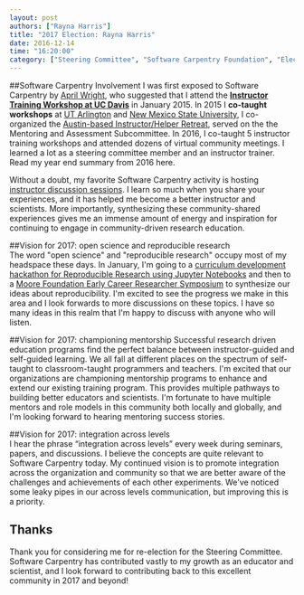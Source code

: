 ```yaml
---
layout: post
authors: ["Rayna Harris"]
title: "2017 Election: Rayna Harris"
date: 2016-12-14
time: "16:20:00"
category: ["Steering Committee", "Software Carpentry Foundation", "Election 2016"]
---
```


##Software Carpentry Involvement
I was first exposed to Software Carpentry by [April Wright](http://wrightaprilm.github.io/), who suggested that I attend the [**Instructor Training Workshop at UC Davis**](http://ivory.idyll.org/blog/2014-davis-swc-training.html) in January 2015. In 2015 I **co-taught workshops** at [UT Arlington](https://naupaka.github.io/2015-04-18-UT-Arlington/) and [New Mexico State
University](https://jarthurgross.github.io/2015-08-13-nmsu/), I co-organized the [Austin-based Instructor/Helper Retreat](https://etherpad.wikimedia.org/p/swc-instructor-retreat-2015-austin), served on the the Mentoring and Assessment Subcommittee. In 2016, I co-taught 5 instructor training workshops and attended dozens of virtual community meetings. I learned a lot as a steering committee member and an instructor trainer. Read my year end summary from 2016 here. 

Without a doubt, my favorite Software Carpentry activity is hosting [instructor discussion sessions](http://pad.software-carpentry.org/instructor-discussion). I learn so much when you share your experiences, and it has helped me become a better instructor and scientists. More importantly, synthesizing these community-shared experiences gives me an immense amount of energy and inspiration for continuing to engage in community-driven research education. 

##Vision for 2017: open science and reproducible research  
The word "open science" and "reproducible research" occupy most of my headspace these days. In January, I'm going to a [curriculum development hackathon for Reproducible Research using Jupyter Notebooks](https://github.com/Reproducible-Science-Curriculum/RR-Jupyter-Hackathon-Jan-2016/blob/master/Call-for-participation.md) and then to a [Moore Foundation Early Career Researcher Symposium](https://github.com/DDD-Moore/early-career-hawaii/blob/master/README.md) to synthesize our ideas about reproducibility. I'm excited to see the progress we make in this area and I look forwards to more discussions on these topics. I have so many ideas in this realm that I'm happy to discuss with anyone who will listen. 

##Vision for 2017: championing mentorship
Successful research driven education programs find the perfect balance between instructor-guided and self-guided learning. We all fall at different places on the spectrum of self-taught to classroom-taught programmers and teachers. I'm excited that our organizations are championing mentorship programs to enhance and extend our existing training program. This provides multiple pathways to building better educators and scientists. I'm fortunate to have multiple mentors and role models in this community both locally and globally, and I'm looking forward to hearing mentoring success stories.   

##Vision for 2017: integration across levels  
I hear the phrase “integration across levels” every week during seminars, papers, and discussions. I believe the concepts are quite relevant to Software Carpentry today. My continued vision is to promote integration across the organization and community so that we are better aware of the challenges and achievements of each other experiments. We've noticed some leaky pipes in our across levels communication, but improving this is a priority. 

## Thanks
Thank you for considering me for re-election for the Steering Committee. Software Carpentry has contributed vastly to my growth as an educator and scientist, and I look forward to contributing back to this excellent community in 2017 and beyond!




  
